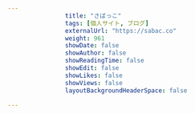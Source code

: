 ---
                title: "さばっこ"
                tags: [個人サイト, ブログ]
                externalUrl: "https://sabac.co"
                weight: 961
                showDate: false
                showAuthor: false
                showReadingTime: false
                showEdit: false
                showLikes: false
                showViews: false
                layoutBackgroundHeaderSpace: false
                ---

